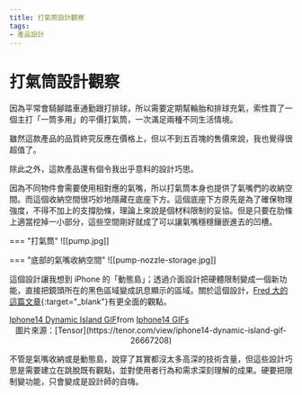 ```yaml
---
title: 打氣筒設計觀察
tags:
- 產品設計
---
```


# 打氣筒設計觀察

因為平常會騎腳踏車通勤跟打排球，所以需要定期幫輪胎和排球充氣，索性買了一個主打「一筒多用」的平價打氣筒，一次滿足兩種不同生活情境。

雖然這款產品的品質終究反應在價格上，但以不到五百塊的售價來說，我也覺得很超值了。

除此之外，這款產品還有個令我出乎意料的設計巧思。

因為不同物件會需要使用相對應的氣嘴，所以打氣筒本身也提供了氣嘴們的收納空間。而這個收納空間很巧妙地隱藏在底座下方。這個底座下方原先是為了確保物理強度，不得不加上的支撐肋條，理論上來說是個材料限制的妥協。但是只要在肋條上適當挖掉一小部分，這些空間剛好就成了可以讓氣嘴穩穩鑲嵌進去的凹槽。

=== "打氣筒"
     ![[pump.jpg]]

=== "底部的氣嘴收納空間"
    ![[pump-nozzle-storage.jpg]]

這個設計讓我想到 iPhone 的「動態島」；透過介面設計把硬體限制變成一個新功能，直接把鏡頭所在的黑色區域變成訊息顯示的區域。關於這個設計，[Fred 大的這篇文章](https://hardcopy.cafe/p/220908){:target="_blank"}有更全面的觀點。

<div class="tenor-gif-embed" data-postid="26667208" data-share-method="host" data-aspect-ratio="1.6" data-width="100%"><a href="https://tenor.com/view/iphone14-dynamic-island-gif-26667208">Iphone14 Dynamic Island GIF</a>from <a href="https://tenor.com/search/iphone14-gifs">Iphone14 GIFs</a></div> <script type="text/javascript" async src="https://tenor.com/embed.js"></script>
<center> 圖片來源：[Tensor](https://tenor.com/view/iphone14-dynamic-island-gif-26667208)</center>

不管是氣嘴收納或是動態島，說穿了其實都沒太多高深的技術含量，但這些設計巧思是需要建立在跳脫既有觀點，並對使用者行為和需求深刻理解的成果。硬要把限制變功能，只會變成是設計師的自嗨。